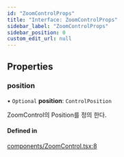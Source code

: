 ```yaml
---
id: "ZoomControlProps"
title: "Interface: ZoomControlProps"
sidebar_label: "ZoomControlProps"
sidebar_position: 0
custom_edit_url: null
---
```


## Properties

### position

• `Optional` **position**: `ControlPosition`

ZoomControl의 Position를 정의 한다.

#### Defined in

[components/ZoomControl.tsx:8](https://github.com/JaeSeoKim/react-kakao-maps/blob/562aa12/src/components/ZoomControl.tsx#L8)

